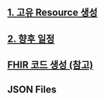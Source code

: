 ## [1. 고유 Resource 생성](https://github.com/WooSeok-Jang-Record/CDBR/blob/main/HL7%20FHIR/1.%20%EA%B3%A0%EC%9C%A0%20Resource%20%EC%83%9D%EC%84%B1.md)
## [2. 향후 일정](https://github.com/WooSeok-Jang-Record/CDBR/blob/main/HL7%20FHIR/2.%20%ED%96%A5%ED%9B%84%EC%9D%BC%EC%A0%95.md)
## [FHIR 코드 생성 (참고)](https://github.com/WooSeok-Jang-Record/CDBR/blob/main/HL7%20FHIR/FHIR%20%EC%BD%94%EB%93%9C%20%EC%83%9D%EC%84%B1(%EC%B0%B8%EA%B3%A0).md)
## JSON Files
